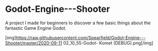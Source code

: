 # Godot-Engine---Shooter
A project I made for beginners to discover a few basic things about the fantastic Game Engine Godot.

[img]https://raw.githubusercontent.com/Spearfield/Godot-Engine---Shooter/master/2020-09-11 02_10_55-Godot- Komet (DEBUG).png[/img]
